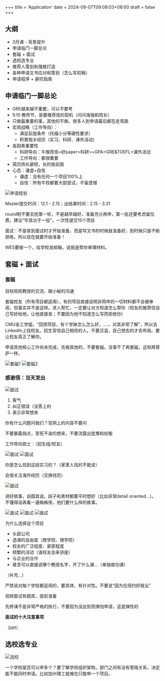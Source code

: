 +++
title = 'Application'
date = 2024-09-07T09:08:03+08:00
draft = false
+++

## 大纲

- 3月课 - 背景提升
- 申请临门一脚总论
- 套磁 + 面试
- 选校选专业
- 推荐人策划和强推打造
- 各种申请文书应对和策划（怎么写初稿）
- 申请程序 + 避坑指南

## 申请临门一脚总论

- GRE越来越不重要，可以不要考
- 9.10 教师节，是要推荐信的契机（问问海强和院长）
- 只做最重要的事，其他的不做。很多人到申请最后都在走弯路
- 宏观战略（工作导向）：
  - 满足前提条件（托福小分等硬性要求）
  - 积累相关经历（实习、科研、课外活动）
- 各因素重要性
  - 科研导向：牛推荐信=好paper>科研>=GPA>GRE&TOEFL>课外活动
  - 工作导向：都很重要
- 简历扬长避短，长的放前面
- 心态：谦虚+自信
  - 谦虚：没有任何一个项目100%上
  - 自信：所有牛校都要大胆尝试，不留遗憾

![申请规划](pic1.png)

Master提交时间：12.1 - 2.15；出结果时间：2.15 - 3.31

round制不要去抢第一轮，不是越早越好，准备充分再申，第一批还要考虑留位费。建议“毕其功于一役”，一次性提交15个项目

面试：不是拿到面试时才开始准备，而是写文书的时候就准备好，到时候只是不断排练。所以现在就要开始准备！

WES要做一个，给学校发邮箱，说我是帮你审理材料。

## 套磁 + 面试

### 套磁

目标院校教授的交流、跟小秘的沟通

套磁校友（所有项目都适用），有的项目直接说明非网申的一切材料都不会被审阅，但事实并不是这样。求人帮忙，一定要让对方知道怎么帮你（校友的推荐信自己写好给他，让他直接发；不要因为他不知道怎么写而拒绝你）

CMU金工学姐，“回馈项目，有个学妹怎么怎么好，....，对其非常了解”，所以去LinkedIn上找校友。招生官信自己相信的人。不要泛滥，自己想去的才去布局。要让校友真正了解你。

申请其他核心工作尚未完成，先做其他的，不要套磁。没事干了再套磁，这和拜菩萨一样。

![套磁1](套磁1.png)
![套磁2](套磁2.png)

### 感谢信：当天发出

![面试](面试.png)

1. 客气
2. 纠正错误（没答上的
3. 表示非常想来

你有什么问题问我们？官网上的内容不要问

不要暴露弱点，至死不渝的想来，不要流露出犹豫和权衡

工作导向硕士：（招生组/校友）

![面试](面试2.png)
![面试](面试3.png)

你是怎么找到这段实习的？（家里人找的不能说）

会很关注海外经历（交换经历）

![面试](面试4.png)

讲好故事，自圆其说。段子和素材都要平时想好（比如非常detail oriented...）。不懂得话再看一遍蜘蛛侠，他们要什么样的故事。

![面试](面试5.png)
![面试](面试6.png)
![面试](面试7.png)

为什么选择这个项目
- 头部公司
- 选课的自由度（商学院、理学院）
- 校友的广泛程度、紧密程度
- 频繁的活动（请校友会来讲座）
- 与企业的合作
- 甚至可以直接说哪个教授名字，开了什么课...（单独做功课）

（补充...）

严禁说对每个学校都适用的，要具体，有针对性。不要说“因为在纽约好就业”

视频面试有题库，提前准备

先修课不是非常严格的执行，不要因为没达到而惧怕申请，这是弹性的

**面试的十大注意事项**

（ppt）

## 选校选专业

![选校](选校.png)

一个学校是否可以申多个？要了解学校组织架构，部门之间有没有管辖关系，决定能不能同时申请。比如加州理工就难在只能申一个项目。

